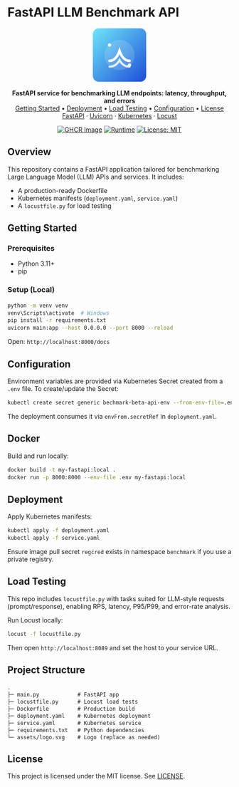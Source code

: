 # FastAPI LLM Benchmark API

<p align="center">
  <img src="assets/logo.svg" alt="Project Logo" width="120" />
</p>

<p align="center">
  <strong>FastAPI service for benchmarking LLM endpoints: latency, throughput, and errors</strong>
  <br/>
  <a href="#getting-started">Getting Started</a> •
  <a href="#deployment">Deployment</a> •
  <a href="#load-testing">Load Testing</a> •
  <a href="#configuration">Configuration</a> •
  <a href="#license">License</a>
  <br/>
  <a href="https://fastapi.tiangolo.com/">FastAPI</a> ·
  <a href="https://uvicorn.org/">Uvicorn</a> ·
  <a href="https://kubernetes.io/">Kubernetes</a> ·
  <a href="https://locust.io/">Locust</a>
</p>

<p align="center">
  <a href="https://ghcr.io/raffelprama/my-fastapi"><img src="https://img.shields.io/badge/image-ghcr.io%2Fraffelprama%2Fmy--fastapi-blue" alt="GHCR Image" /></a>
  <a href="https://hub.docker.com/"><img src="https://img.shields.io/badge/runtime-uvicorn%2Bgunicorn-green" alt="Runtime" /></a>
  <a href="#license"><img src="https://img.shields.io/badge/license-MIT-yellow" alt="License: MIT" /></a>
</p>

## Overview

This repository contains a FastAPI application tailored for benchmarking Large Language Model (LLM) APIs and services. It includes:

- A production-ready Dockerfile
- Kubernetes manifests (`deployment.yaml`, `service.yaml`)
- A `locustfile.py` for load testing

## Getting Started

### Prerequisites

- Python 3.11+
- pip

### Setup (Local)

```bash
python -m venv venv
venv\Scripts\activate  # Windows
pip install -r requirements.txt
uvicorn main:app --host 0.0.0.0 --port 8000 --reload
```

Open: `http://localhost:8000/docs`

## Configuration

Environment variables are provided via Kubernetes Secret created from a `.env` file. To create/update the Secret:

```bash
kubectl create secret generic bechmark-beta-api-env --from-env-file=.env -n benchmark --dry-run=client -o yaml | kubectl apply -f -
```

The deployment consumes it via `envFrom.secretRef` in `deployment.yaml`.

## Docker

Build and run locally:

```bash
docker build -t my-fastapi:local .
docker run -p 8000:8000 --env-file .env my-fastapi:local
```

## Deployment

Apply Kubernetes manifests:

```bash
kubectl apply -f deployment.yaml
kubectl apply -f service.yaml
```

Ensure image pull secret `regcred` exists in namespace `benchmark` if you use a private registry.

## Load Testing

This repo includes `locustfile.py` with tasks suited for LLM-style requests (prompt/response), enabling RPS, latency, P95/P99, and error-rate analysis.

Run Locust locally:

```bash
locust -f locustfile.py
```

Then open `http://localhost:8089` and set the host to your service URL.

## Project Structure

```
.
├─ main.py            # FastAPI app
├─ locustfile.py      # Locust load tests
├─ Dockerfile         # Production build
├─ deployment.yaml    # Kubernetes deployment
├─ service.yaml       # Kubernetes service
├─ requirements.txt   # Python dependencies
└─ assets/logo.svg    # Logo (replace as needed)
```

## License

This project is licensed under the MIT license. See [LICENSE](LICENSE).


